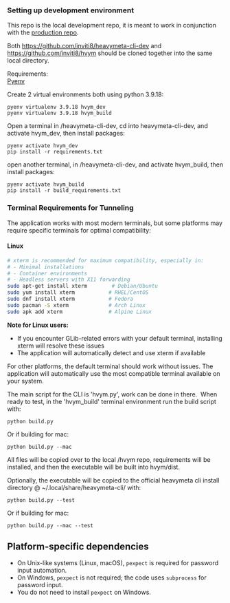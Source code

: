 ### Setting up development environment

This repo is the local development repo, it is meant to work in conjunction with the [production repo](https://github.com/inviti8/hvym).

Both https://github.com/inviti8/heavymeta-cli-dev and https://github.com/inviti8/hvym should be cloned together into the same local directory.

Requirements:  
[Pyenv](https://github.com/pyenv/pyenv)

  
Create 2 virtual environments both using python 3.9.18:

```
pyenv virtualenv 3.9.18 hvym_dev
pyenv virtualenv 3.9.18 hvym_build
```

Open a terminal in /heavymeta-cli-dev, cd into heavymeta-cli-dev, and activate hvym\_dev, then install packages:

```
pyenv activate hvym_dev
pip install -r requirements.txt
```

open another terminal, in /heavymeta-cli-dev, and activate hvym\_build, then install packages:

```
pyenv activate hvym_build
pip install -r build_requirements.txt
```

### Terminal Requirements for Tunneling

The application works with most modern terminals, but some platforms may require specific terminals for optimal compatibility:

#### Linux
```bash
# xterm is recommended for maximum compatibility, especially in:
# - Minimal installations
# - Container environments
# - Headless servers with X11 forwarding
sudo apt-get install xterm        # Debian/Ubuntu
sudo yum install xterm           # RHEL/CentOS
sudo dnf install xterm           # Fedora
sudo pacman -S xterm             # Arch Linux
sudo apk add xterm               # Alpine Linux
```

**Note for Linux users:**
- If you encounter GLib-related errors with your default terminal, installing xterm will resolve these issues
- The application will automatically detect and use xterm if available

For other platforms, the default terminal should work without issues. The application will automatically use the most compatible terminal available on your system.

The main script for the CLI is 'hvym.py', work can be done in there.  When ready to test, in the 'hvym\_build' terminal environment run the build script with:

```
python build.py
```
Or if building for mac:
```
python build.py --mac
```

All files will be copied over to the local /hvym repo, requirements will be installed, and then the executable will be built into hvym/dist.

Optionally, the executable will be copied to the official heavymeta cli install directory @ ~/.local/share/heavymeta-cli/ with:

```
python build.py --test
```
Or if building for mac:
```
python build.py --mac --test
```

## Platform-specific dependencies

- On Unix-like systems (Linux, macOS), `pexpect` is required for password input automation.
- On Windows, `pexpect` is not required; the code uses `subprocess` for password input.
- You do not need to install `pexpect` on Windows.